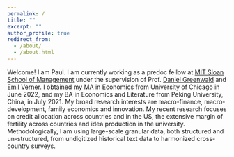 ```yaml
---
permalink: /
title: ""
excerpt: ""
author_profile: true
redirect_from: 
  - /about/
  - /about.html
---
```


Welcome! I am Paul. I am currently working as a predoc fellow at [MIT Sloan School of Management](https://mitsloan.mit.edu/) under the supervision of Prof. [Daniel Greenwald](http://www.dlgreenwald.com/) and [Emil Verner](https://www.emilverner.com/). I obtained my MA in Economics from University of Chicago in June 2022, and my BA in Economics and Literature from Peking University, China, in July 2021. My broad research interests are macro-finance, macro-development, family economics and innovation. My recent research focuses on credit allocation across countries and in the US, the extensive margin of fertility across countries and idea production in the university. Methodologically, I am using large-scale granular data, both structured and un-structured, from undigitized historical text data to harmonized cross-country surveys.
